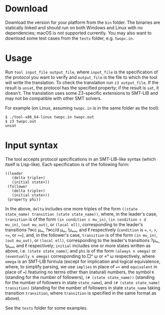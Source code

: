 # Download

Download the version for your platform from the `bin` folder. The binaries are statically linked and should run on both Windows and Linux with no dependencies; macOS is not supported currently. You may also want to download some test cases from the `tests` folder, e.g. `twopc.in`.

# Usage

Run `tool input_file output_file`, where `input_file` is the specification of the protocol you want to verify and `output_file` is the file to which the tool will write the translation. To check the translation run `z3 output_file`. If the result is `unsat`, the protocol has the specified property; if the result is `sat`, it doesn't. The translation uses some Z3-specific extensions to SMT-LIB and may not be compatible with other SMT solvers.

For example (on Linux, assuming `twopc.in` is in the same folder as the tool):

```
$ ./tool-x86_64-linux twopc.in twopc.out
$ z3 twopc.out
unsat
```

# Input syntax

The tool accepts protocol specifications in an SMT-LIB-like syntax (which itself is Lisp-like). Each specification is of the following form:

```
((leader
   (delta triple+)
   (initial state+))
 (follower
   (delta triple+)
   (initial state+)) 
 (property phi))
```

In the above, `delta` includes one more triples of the form `((state state_name) transition (state state_name))`, where, in the leader's case, `transition` is of the form `(in condition c mu_in)`, `(in condition c d mu_in)`, `(out mu_out)`, or `(local ell)`, corresponding to the leader's transitions ?⋉c μᵢₙ, ?⋉c/d μᵢₙ, !μₒᵤₜ, and ℓ respectively (`condition` is `=`, `<`, `>`, `<=`, or `>=`), and, in the follower's case, `transition` is of the form `(in mu_in)`, `(out mu_out)`, or `(local ell)`, corresponding to the leader's transitions ?μᵢₙ, !μₒᵤₜ, and ℓ respectively; `initial` includes one or more states written as above, i.e. `(state state_name)`; and `phi` is of the form `(always n omega)` or `(eventually n omega)` corresponding to □ⁿ ω or ⋄ⁿ ω respectively, where `omega` is an SMT-LIB formula (except for implication and logical equivalence, where, to simplify parsing, we use `implies` in place of `=>` and `equivalent` in place of `=`) featuring no terms other than (natural) numbers, the symbol `K` (standing for the number of followers), `(# (state state_name))` (standing for the number of followers in state `state_name`), and `(# (state state_name) transition)` (standing for the number of followers in state `state_name` taking transition `transition`, where `transition` is specified in the same format as above).

See the `tests` folder for some examples.